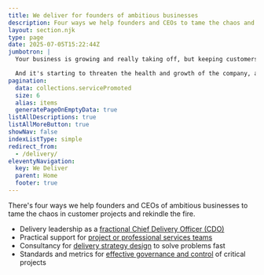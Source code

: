 ```yaml
---
title: We deliver for founders of ambitious businesses
description: Four ways we help founders and CEOs to tame the chaos and rekindle the fire
layout: section.njk
type: page
date: 2025-07-05T15:22:44Z
jumbotron: |
  Your business is growing and really taking off, but keeping customers happy as you scale up is an unexpected challenge.{.bold}

  And it's starting to threaten the health and growth of the company, affecting your passion as a founder.{.smaller .emphasis}
pagination:
  data: collections.servicePromoted
  size: 6
  alias: items
  generatePageOnEmptyData: true
listAllDescriptions: true
listAllMoreButton: true
showNav: false
indexListType: simple
redirect_from:
  - /delivery/
eleventyNavigation:
  key: We Deliver
  parent: Home
  footer: true
---
```


There's four ways we help founders and CEOs of ambitious businesses to tame the chaos in customer projects and rekindle the fire.

- Delivery leadership as a [fractional Chief Delivery Officer (CDO)](/deliver/fractional/)
- Practical support for [project or professional services teams](/deliver/project-delivery/)
- Consultancy for [delivery strategy design](/deliver/strategy-design/) to solve problems fast
- Standards and metrics for [effective governance and control](/deliver/governance-control/) of critical projects
